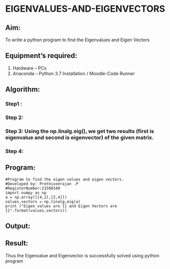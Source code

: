 # EIGENVALUES-AND-EIGENVECTORS
## Aim:
To write a python program to find the Eigenvalues and Eigen Vectors
## Equipment’s required:
1. 	Hardware – PCs
2. 	Anaconda – Python 3.7 Installation / Moodle-Code Runner
## Algorithm:
### Step1 : 
### Step 2: 
### Step 3: Using the np.linalg.eig(),  we get two results (first is eigenvalue and second is eigenvector) of the given matrix.
### Step 4: 

## Program:
````
#Program to find the eigen values and eigen vectors.
#Developed by: Prethiveerajan .P
#RegisterNumber:21500340
import numpy as np
a = np.array([[4,2],[2,4]])
values,vectors = np.linalg.eig(a)
print ("Eigen values are {} and Eigen Vectors are {}".format(values,vectors))
````

## Output:
## Result:
Thus the Eigenvalue and Eigenvector is successfully solved using python program
